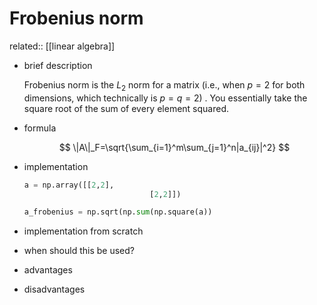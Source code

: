 # Frobenius norm

related:: [[linear algebra]]

- brief description
    
    Frobenius norm is the $L_2$ norm for a matrix (i.e., when $p=2$ for both dimensions, which technically is $p=q=2$) . You essentially take the square root of the sum of every element squared.
    
- formula
    
    
    $$
    \|A\|_F=\sqrt{\sum_{i=1}^m\sum_{j=1}^n|a_{ij}|^2}
    $$
    
- implementation
    
    ```python
    a = np.array([[2,2],
    							[2,2]])
    
    a_frobenius = np.sqrt(np.sum(np.square(a))
    ```
    
- implementation from scratch
- when should this be used?
- advantages
- disadvantages